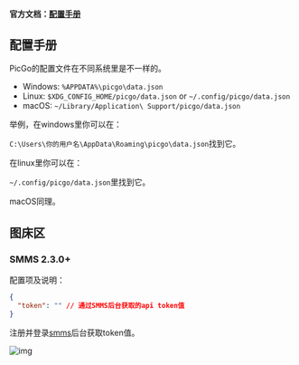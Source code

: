 

#### 官方文档：[配置手册](https://picgo.github.io/PicGo-Doc/zh/guide/config.html)



## 配置手册

PicGo的配置文件在不同系统里是不一样的。

- Windows: `%APPDATA%\picgo\data.json`
- Linux: `$XDG_CONFIG_HOME/picgo/data.json` or `~/.config/picgo/data.json`
- macOS: `~/Library/Application\ Support/picgo/data.json`

举例，在windows里你可以在：

`C:\Users\你的用户名\AppData\Roaming\picgo\data.json`找到它。

在linux里你可以在：

`~/.config/picgo/data.json`里找到它。

macOS同理。



## 图床区

### SMMS 2.3.0+

配置项及说明：

```json
{
  "token": "" // 通过SMMS后台获取的api token值
}
```

注册并登录[smms](https://sm.ms/home/apitoken)后台获取token值。

![img](https://i.loli.net/2021/03/23/2tbeo6FWfT1HVQh.png)

